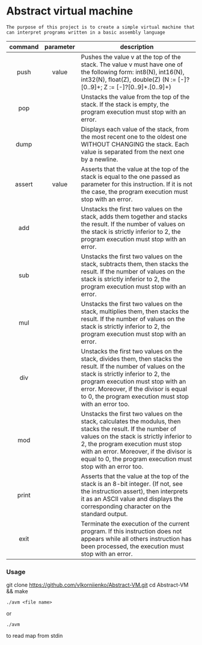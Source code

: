# Abstract virtual machine
`The purpose of this project is to create a simple virtual machine that can interpret programs written in a basic assembly language`

| command | parameter | description                                              |
|:-------:|:---------:|----------------------------------------------------------|
|push     | value     |Pushes the value v at the top of the stack. The value v must have one of the following form: int8(N), int16(N), int32(N),  float(Z), double(Z) (N := [-]?[0..9]+; Z := [-]?[0..9]+.[0..9]+)
|pop      |           |Unstacks the value from the top of the stack. If the stack is empty, the program execution must stop with an error.
|dump     |           |Displays each value of the stack, from the most recent one to the oldest one WITHOUT CHANGING the stack. Each value is separated from the next one by a newline.
|assert   | value     |Asserts that the value at the top of the stack is equal to the one passed as parameter for this instruction. If it is not the case, the program execution must stop with an error.
| add     |           |Unstacks the first two values on the stack, adds them together and stacks the result. If the number of values on the stack is strictly inferior to 2, the program execution must stop with an error.
|sub      |           |Unstacks the first two values on the stack, subtracts them, then stacks the result. If the number of values on the stack is strictly inferior to 2, the program execution must stop with an error.
|mul      |           |Unstacks the first two values on the stack, multiplies them, then stacks the result. If the number of values on the stack is strictly inferior to 2, the program execution must stop with an error.
|div      |           |Unstacks the first two values on the stack, divides them, then stacks the result. If the number of values on the stack is strictly inferior to 2, the program execution must stop with an error. Moreover, if the divisor is equal to 0, the program execution must stop with an error too.
|mod      |           |Unstacks the first two values on the stack, calculates the modulus, then stacks the result. If the number of values on the stack is strictly inferior to 2, the program execution must stop with an error. Moreover, if the divisor is equal to 0, the program execution must stop with an error too.
|print    |           |Asserts that the value at the top of the stack is an 8-bit integer. (If not, see the instruction assert), then interprets it as an ASCII value and displays the corresponding character on the standard output.
|exit     |           |Terminate the execution of the current program. If this instruction does not appears while all others instruction has been processed, the execution must stop with an error.

###   Usage
git clone https://github.com/vlkorniienko/Abstract-VM.git
cd Abstract-VM && make
```
./avm <file name>
```
or
```
./avm 
``` 
to read map from stdin
